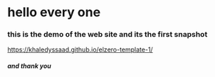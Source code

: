 # hello every one 
### this is the demo of the web site and its the first snapshot
https://khaledyssaad.github.io/elzero-template-1/
 ##### and thank you
